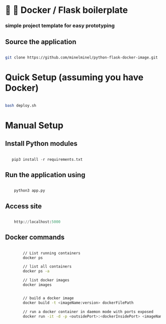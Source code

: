 # :whale: :potable_water: Docker / Flask boilerplate
### simple project template for easy prototyping


## Source the application
```bash

git clone https://github.com/minelminel/python-flask-docker-image.git

```

# Quick Setup (assuming you have Docker)
```bash

bash deploy.sh

```


# Manual Setup

## Install Python modules

```python

   pip3 install -r requirements.txt

```


## Run the application using

```python

    python3 app.py

```


## Access site

```python

    http://localhost:5000

```

## Docker commands

```bash

        // List running containers
        docker ps

        // list all containers
        docker ps -a

        // list docker images
        docker images


        // build a docker image
        docker build -t <imageName:version> dockerFilePath

        // run a docker container in daemon mode with ports exposed
        docker run -it -d -p <outsidePort>:<dockerInsidePort> <imageName:version>

```

